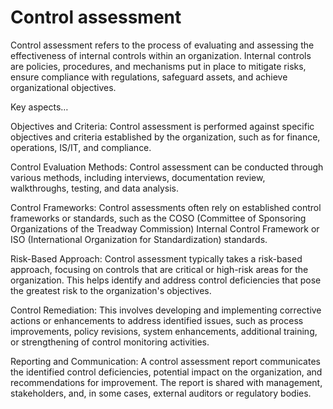 # Control assessment

Control assessment refers to the process of evaluating and assessing the effectiveness of internal controls within an organization. Internal controls are policies, procedures, and mechanisms put in place to mitigate risks, ensure compliance with regulations, safeguard assets, and achieve organizational objectives.

Key aspects…

Objectives and Criteria: Control assessment is performed against specific objectives and criteria established by the organization, such as for finance, operations, IS/IT, and compliance.

Control Evaluation Methods: Control assessment can be conducted through various methods, including interviews, documentation review, walkthroughs, testing, and data analysis. 

Control Frameworks: Control assessments often rely on established control frameworks or standards, such as the COSO (Committee of Sponsoring Organizations of the Treadway Commission) Internal Control Framework or ISO (International Organization for Standardization) standards.

Risk-Based Approach: Control assessment typically takes a risk-based approach, focusing on controls that are critical or high-risk areas for the organization. This helps identify and address control deficiencies that pose the greatest risk to the organization's objectives.

Control Remediation: This involves developing and implementing corrective actions or enhancements to address identified issues, such as process improvements, policy revisions, system enhancements, additional training, or strengthening of control monitoring activities.

Reporting and Communication: A control assessment report communicates the identified control deficiencies, potential impact on the organization, and recommendations for improvement. The report is shared with management, stakeholders, and, in some cases, external auditors or regulatory bodies.
